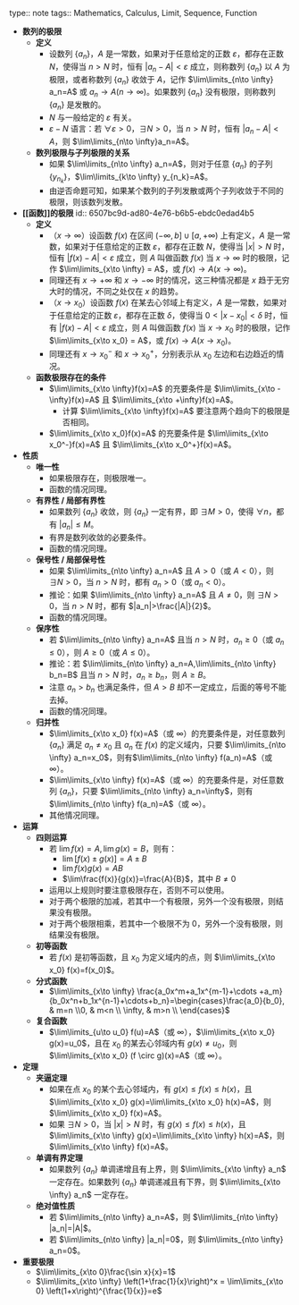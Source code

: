 type:: note
tags:: Mathematics, Calculus, Limit, Sequence, Function

- **数列的极限**
	- **定义**
		- 设数列 $\{a_n\}$，$A$ 是一常数，如果对于任意给定的正数 $\varepsilon$，都存在正数 $N$，使得当 $n>N$ 时，恒有 $|a_n-A|<\varepsilon$ 成立，则称数列 $\{a_n\}$ 以 $A$ 为极限，或者称数列 $\{a_n\}$ 收敛于 $A$，记作 $\lim\limits_{n\to \infty} a_n=A$ 或 $a_n\to A(n\to \infty$)。如果数列 $\{a_n\}$ 没有极限，则称数列 $\{a_n\}$ 是发散的。
		- $N$ 与一般给定的 $\varepsilon$ 有关。
		- $\varepsilon-N$ 语言：若 $\forall \varepsilon>0$，$\exists N>0$，当 $n>N$ 时，恒有 $|a_n-A|<A$，则 $\lim\limits_{n\to \infty}a_n=A$。
	- **数列极限与子列极限的关系**
		- 如果 $\lim\limits_{n\to \infty} a_n=A$，则对于任意 $\{a_n\}$ 的子列 $\{y_{n_k}\}$，$\lim\limits_{k\to \infty} y_{n_k}=A$。
		- 由逆否命题可知，如果某个数列的子列发散或两个子列收敛于不同的极限，则该数列发散。
- **[[函数]]的极限**
  id:: 6507bc9d-ad80-4e76-b6b5-ebdc0edad4b5
	- **定义**
		- （$x\to \infty$）设函数 $f(x)$ 在区间 $(-\infty,b]\cup [a,+\infty)$ 上有定义，$A$ 是一常数，如果对于任意给定的正数 $\varepsilon$，都存在正数 $N$，使得当 $|x|>N$ 时，恒有 $|f(x)-A|<\varepsilon$ 成立，则 $A$ 叫做函数 $f(x)$ 当 $x\to \infty$ 时的极限，记作 $\lim\limits_{x\to \infty} = A$，或 $f(x)\to A(x\to \infty)$。
		- 同理还有 $x\to +\infty$ 和 $x\to -\infty$ 时的情况，这三种情况都是 $x$ 趋于无穷大时的情况，不同之处仅在 $x$ 的趋势。
		- （$x\to x_0$）设函数 $f(x)$ 在某去心邻域上有定义，$A$ 是一常数，如果对于任意给定的正数 $\varepsilon$，都存在正数 $\delta$，使得当 $0<|x-x_0|<\delta$ 时，恒有 $|f(x)-A|<\varepsilon$ 成立，则 $A$ 叫做函数 $f(x)$ 当 $x\to x_0$ 时的极限，记作 $\lim\limits_{x\to x_0} = A$，或 $f(x)\to A(x\to x_0)$。
		- 同理还有 $x\to x_0^-$ 和 $x\to x_0^+$，分别表示从 $x_0$ 左边和右边趋近的情况。
	- **函数极限存在的条件**
		- $\lim\limits_{x\to \infty}f(x)=A$ 的充要条件是 $\lim\limits_{x\to -\infty}f(x)=A$ 且 $\lim\limits_{x\to +\infty}f(x)=A$。
			- 计算 $\lim\limits_{x\to \infty}f(x)=A$ 要注意两个趋向下的极限是否相同。
		- $\lim\limits_{x\to x_0}f(x)=A$ 的充要条件是 $\lim\limits_{x\to x_0^-}f(x)=A$ 且 $\lim\limits_{x\to x_0^+}f(x)=A$。
- **性质**
	- **唯一性**
		- 如果极限存在，则极限唯一。
		- 函数的情况同理。
	- **有界性 / 局部有界性**
		- 如果数列 $\{a_n\}$ 收敛，则 $\{a_n\}$ 一定有界，即 $\exists M>0$，使得 $\forall n$，都有 $|a_n|\le M$。
		- 有界是数列收敛的必要条件。
		- 函数的情况同理。
	- **保号性 / 局部保号性**
		- 如果 $\lim\limits_{n\to \infty} a_n=A$ 且 $A>0$（或 $A<0$），则 $\exists N>0$，当 $n>N$ 时，都有 $a_n>0$（或 $a_n<0$）。
		- 推论：如果 $\lim\limits_{n\to \infty} a_n=A$ 且 $A\ne 0$，则 $\exists N>0$，当 $n>N$ 时，都有 $|a_n|>\frac{|A|}{2}$。
		- 函数的情况同理。
	- **保序性**
		- 若 $\lim\limits_{n\to \infty} a_n=A$ 且当 $n>N$ 时，$a_n\ge 0$（或 $a_n\le 0$），则 $A\ge 0$（或 $A\le 0$）。
		- 推论：若 $\lim\limits_{n\to \infty} a_n=A,\lim\limits_{n\to \infty} b_n=B$ 且当 $n>N$ 时，$a_n\ge b_n$，则 $A\ge B$。
		- 注意 $a_n>b_n$ 也满足条件，但 $A>B$ 却不一定成立，后面的等号不能去掉。
		- 函数的情况同理。
	- **归并性**
		- $\lim\limits_{x\to x_0} f(x)=A$（或 $\infty$）的充要条件是，对任意数列 $\{a_n\}$ 满足 $a_n\ne x_0$ 且 $a_n$ 在 $f(x)$ 的定义域内，只要 $\lim\limits_{n\to \infty} a_n=x_0$，则有$\lim\limits_{n\to \infty} f(a_n)=A$（或 $\infty$）。
		- $\lim\limits_{x\to \infty} f(x)=A$（或 $\infty$）的充要条件是，对任意数列 $\{a_n\}$，只要 $\lim\limits_{n\to \infty} a_n=\infty$，则有$\lim\limits_{n\to \infty} f(a_n)=A$（或 $\infty$）。
		- 其他情况同理。
- **运算**
	- **四则运算**
		- 若 $\lim f(x)=A,\lim g(x)=B$，则有：
			- $\lim [f(x)\pm g(x)]=A\pm B$
			- $\lim f(x)g(x)=AB$
			- $\lim\frac{f(x)}{g(x)}=\frac{A}{B}$，其中 $B\ne 0$
		- 运用以上规则时要注意极限存在，否则不可以使用。
		- 对于两个极限的加减，若其中一个有极限，另外一个没有极限，则结果没有极限。
		- 对于两个极限相乘，若其中一个极限不为 $0$，另外一个没有极限，则结果没有极限。
	- **初等函数**
		- 若 $f(x)$ 是初等函数，且 $x_0$ 为定义域内的点，则 $\lim\limits_{x\to x_0} f(x)=f(x_0)$。
	- **分式函数**
		- $\lim\limits_{x\to \infty} \frac{a_0x^m+a_1x^{m-1}+\cdots +a_m}{b_0x^n+b_1x^{n-1}+\cdots+b_n}=\begin{cases}\frac{a_0}{b_0}, & m=n \\0, & m<n \\ \infty, & m>n \\ \end{cases}$
	- **复合函数**
		- $\lim\limits_{u\to u_0} f(u)=A$（或 $\infty$），$\lim\limits_{x\to x_0} g(x)=u_0$，且在 $x_0$ 的某去心邻域内有 $g(x)\ne u_0$，则 $\lim\limits_{x\to x_0} (f \circ g)(x)=A$（或 $\infty$）。
- **定理**
	- **夹逼定理**
		- 如果在点 $x_0$ 的某个去心邻域内，有 $g(x)\le f(x)\le h(x)$，且 $\lim\limits_{x\to x_0} g(x)=\lim\limits_{x\to x_0} h(x)=A$，则 $\lim\limits_{x\to x_0} f(x)=A$。
		- 如果 $\exists N>0$，当 $|x|>N$ 时，有 $g(x)\le f(x)\le h(x)$，且 $\lim\limits_{x\to \infty} g(x)=\lim\limits_{x\to \infty} h(x)=A$，则 $\lim\limits_{x\to \infty} f(x)=A$。
	- **单调有界定理**
		- 如果数列 $\{a_n\}$ 单调递增且有上界，则 $\lim\limits_{x\to \infty} a_n$ 一定存在。如果数列 $\{a_n\}$ 单调递减且有下界，则 $\lim\limits_{x\to \infty} a_n$ 一定存在。
	- **绝对值性质**
		- 若 $\lim\limits_{n\to \infty} a_n=A$，则 $\lim\limits_{n\to \infty} |a_n|=|A|$。
		- 若 $\lim\limits_{n\to \infty} |a_n|=0$，则 $\lim\limits_{n\to \infty} a_n=0$。
- **重要极限**
	- $\lim\limits_{x\to 0}\frac{\sin x}{x}=1$
	- $\lim\limits_{x\to \infty} \left(1+\frac{1}{x}\right)^x = \lim\limits_{x\to 0} \left(1+x\right)^{\frac{1}{x}}=e$